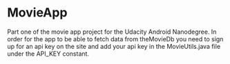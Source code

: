 # MovieApp

Part one of the movie app project for the Udacity Android Nanodegree. In order for the app to be able to fetch data from theMovieDb you need to sign up for an api key on the site and add your api key in the MovieUtils.java file under the API_KEY constant.
